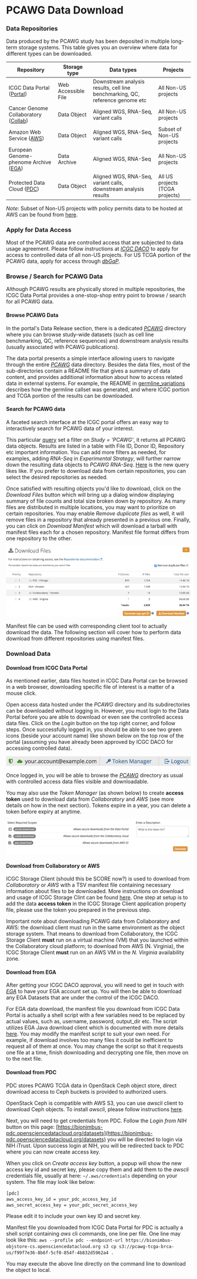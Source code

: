 # PCAWG Data Download

### Data Repositories

Data produced by the PCAWG study has been deposited in multiple long-term storage
systems. This table gives you an overview where data for different types can be downloaded.

| Repository | Storage type | Data types | Projects |
| --- | --- | --- | --- |
| ICGC Data Portal (<a href="https://dcc.icgc.org"><i class="fa-no-icon"></i>Portal</a>) | Web Accessible File | Downstream analysis results, cell line benchmarking, QC, reference genome etc | All Non-US projects |
| Cancer Genome Collaboratory (<a href="https://cancercollaboratory.org"><i class="fa-no-icon"></i>Collab</a>) | Data Object | Aligned WGS, RNA-Seq, variant calls | All Non-US projects |
| Amazon Web Service (<a href="https://aws.amazon.com"><i class="fa-no-icon"></i>AWS</a>) | Data Object | Aligned WGS, RNA-Seq, variant calls | Subset of Non-US projects |
| European Genome-phenome Archive (<a href="https://ega-archive.org"><i class="fa-no-icon"></i>EGA</a>) | Data Archive | Aligned WGS, RNA-Seq | All Non-US projects |
| Protected Data Cloud (<a href="https://bionimbus-pdc.opensciencedatacloud.org"><i class="fa-no-icon"></i>PDC</a>) | Data Object | Aligned WGS, RNA-Seq, variant calls, downstream analysis results | All US projects (TCGA projects) |

*Note:* Subset of Non-US projects with policy permits data to be hosted at AWS can be found
from <a href="aws_projects.txt"><i class="fa-no-icon"></i>here</a>.


### Apply for Data Access

Most of the PCAWG data are controlled access that are subjected to data usage agreement. Please follow instructions at [_ICGC DACO_](https://icgc.org/daco) to apply for access to controlled data of all non-US projects. For US TCGA portion of the PCAWG data, apply for access through [_dbGaP_](https://dbgap.ncbi.nlm.nih.gov).


### Browse / Search for PCAWG Data

Although PCAWG results are physically stored in multiple repositories, the ICGC Data Portal
provides a one-stop-shop entry point to browse / search for all PCAWG data.


#### Browse PCAWG Data

In the portal's Data Release section, there is a dedicated [_PCAWG_](https://dcc.icgc.org/releases/PCAWG)
directory where you can browse study-wide datasets (such as cell line benchmarking,
QC, reference sequences) and downstream analysis results (usually associated with
PCAWG publications).

The data portal presents a simple interface allowing users to navigate through the
entire [_PCAWG_](https://dcc.icgc.org/releases/PCAWG) data directory. Besides the data files,
most of the sub-directories contain a README file that
gives a summary of data content, and provides additional information about how to
access related data in external systems. For example, the README in
[germline_variations](https://dcc.icgc.org/releases/PCAWG/germline_variations) describes
how the germline callset was generated, and where ICGC portion and TCGA portion
of the results can be downloaded.

#### Search for PCAWG data

A faceted search interface at the ICGC portal offers an easy way to interactively search
for PCAWG data of your interest.

This particular [query](https://icgc.org/ZEA) set a filter on *Study = 'PCAWG'*, it returns
all PCAWG data objects. Results are listed in a table with File ID, Donor ID, Repository etc
important information. You can add more filters as needed, for examples, adding *RNA-Seq* in
*Experimental Strategy*, will further narrow down the resulting data objects to *PCAWG RNA-Seq*.
[Here](https://icgc.org/ZEd) is the new query likes like. If you prefer to download data from
certain repositories, you can select the desired repositories as needed.

Once satisfied with resulting objects you'd like to download, click on the *Download Files* button
which will bring up a dialog window displaying summary of file counts and total size broken
down by repository. As many files are distributed in multiple locations, you may want to prioritize
on certain repositories. You may enable *Remove duplicate files* as well, it will remove files in a
repository that already presented in a previous one. Finally, you can click on *Download Manifest*
which will download a tarball with manifest files each for a chosen repository. Manifest file format
differs from one repository to the other.

![](images/manifest-download.png)

Manifest file can be used with corresponding client tool to actually download the data.
The following section will cover how to perform data download from different
repositories using manifest files.


### Download Data

#### Download from ICGC Data Portal
As mentioned earlier, data files hosted in ICGC Data Portal can be browsed in a web browser,
downloading specific file of interest is a matter of a mouse click.

Open access data hosted under the _PCAWG_ directory and its subdirectories can be downloaded
without logging in. However, you must login to the Data Portal before you are able to download or
even see the controlled access data files. Click on the _Login_ button on the top right corner,
and follow steps. Once successfully logged in, you should be able to see two green icons
(beside your account name) like shown below on the top row of the portal (assuming you have
already been approved by ICGC DACO for accessing controlled data).

![](images/daco-cloud-access.png)

Once logged in, you will be able to browse the [_PCAWG_](https://dcc.icgc.org/releases/PCAWG)
directory as usual with controlled access data files visible and downloadable.

You may also use the _Token Manager_ (as shown below) to create **access token** used to download
data from *Collaboratory* and *AWS* (see more details on how in the next section). Tokens expire
in a year, you can delete a token before expiry at anytime.

![](images/data-download-token.png)


#### Download from Collaboratory or AWS
ICGC Storage Client (should this be SCORE now?) is used to download from *Collaboratory* or *AWS*
with a TSV manifest file containing necessary information about files to be downloaded.
More instructions on download and usage of ICGC Storage Clint can be found [here]().
One step at setup is to add the data **access token** in the ICGC Storage Client application
property file, please use the token you prepared in the previous step.

Important note about downloading PCAWG data from Collaboratory and AWS: the download
client must run in the same environment as the object storage system. That means to
download from Collaboratory, the ICGC Storage Client **must** run on a virtual
machine (VM) that you launched within the Collaboratory cloud platform; to download from
AWS (N. Virginia), the ICGC Storage Client **must** run on an AWS VM in the *N. Virginia*
availability zone.


#### Download from EGA
After getting your ICGC DACO approval, you will need to get in touch with [_EGA_](mailto:ega-helpdesk@ebi.ac.uk) to have your EGA account set up. You will then be
able to download any EGA Datasets that are under the control of the ICGC DACO.

For EGA data download, the manifest file you download from ICGC Data Portal is actually a shell
script with a few variables need to be
replaced by actual values, such as, username, password, output_dir etc. The script utilizes
EGA Java download client which is documented with more details
[here](https://ega-archive.org/download/using-ega-download-client). You may modify the manifest script
to suit your own need. For example, if download involves too many files it could be inefficient
to request all of them at once. You may change the script so that it requests one file at a time,
finish downloading and decrypting one file, then move on to the next file.


#### Download from PDC
PDC stores PCAWG TCGA data in OpenStack Ceph object store, direct download access to Ceph
buckets is provided to authorized users.

OpenStack Ceph is compatible with AWS S3, you can use *awscli* client to download Ceph objects.
To install *awscli*, please follow instructions [here](https://docs.aws.amazon.com/cli/latest/userguide/installing.html).

Next, you will need to get credentials from PDC. Follow the _Login from NIH_ button on this page: [https://bionimbus-pdc.opensciencedatacloud.org/datasets](https://bionimbus-pdc.opensciencedatacloud.org/datasets) you will be directed to login via NIH iTrust. Upon success login at NIH, you will be redirected
back to PDC where you can now create access key.

When you click on *Create access key* button, a popup will show the new access key id and
secret key, please copy them and add them to the *awscli* credentials file, usually at here:
`~/.aws/credentials` depending on your system. The file may look like below:

```
[pdc]
aws_access_key_id = your_pdc_access_key_id
aws_secret_access_key = your_pdc_secret_access_key
```

Please edit it to include your own key ID and secret key.

Manifest file you downloaded from ICGC Data Portal for PDC is actually a shell script containing
*aws* cli commands, one line per file. One line may look like this:
`aws --profile pdc --endpoint-url https://bionimbus-objstore-cs.opensciencedatacloud.org s3 cp s3://pcawg-tcga-brca-us/f99f7e36-8b6f-5cf0-854f-4b832d5962a4 .`

You may execute the above line directly on the command line to download the object to local.
